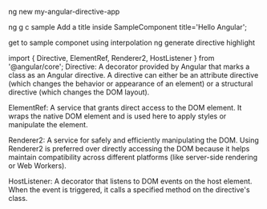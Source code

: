 ng new my-angular-directive-app

ng g c sample
Add a title inside SampleComponent
title='Hello Angular';

get to sample componet using interpolation
ng generate directive highlight



import { Directive, ElementRef, Renderer2, HostListener } from '@angular/core';
Directive: A decorator provided by Angular that marks a class as an Angular directive. A directive can either be an attribute directive (which changes the behavior or appearance of an element) or a structural directive (which changes the DOM layout).

ElementRef: A service that grants direct access to the DOM element. It wraps the native DOM element and is used here to apply styles or manipulate the element.

Renderer2: A service for safely and efficiently manipulating the DOM. Using Renderer2 is preferred over directly accessing the DOM because it helps maintain compatibility across different platforms (like server-side rendering or Web Workers).

HostListener: A decorator that listens to DOM events on the host element. When the event is triggered, it calls a specified method on the directive's class.

